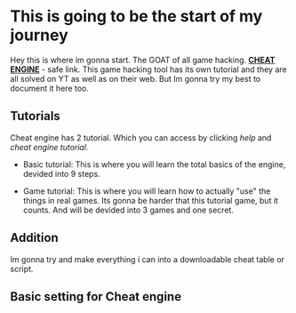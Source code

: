 # This is going to be the start of my journey

Hey this is where im gonna start. The GOAT of all game hacking. **[CHEAT ENGINE](https://cheatengine.org/)** - safe link. This game hacking tool has its own tutorial and they are all solved on YT as well as on their web. But Im gonna try my best to document it here too.

## Tutorials

Cheat engine has 2 tutorial. Which you can access by clicking *help* and *cheat engine tutorial*.

- Basic tutorial:
    This is where you will learn the total basics of the engine, devided into 9 steps.

- Game tutorial:
    This is where you will learn how to actually "use" the things in real games. Its gonna be harder that this tutorial game, but it counts. And will be devided into 3 games and one secret.

## Addition

Im gonna try and make everything i can into a downloadable cheat table or script.

## Basic setting for Cheat engine

